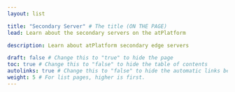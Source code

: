 ```yaml
---
layout: list

title: "Secondary Server" # The title (ON THE PAGE)
lead: Learn about the secondary servers on the atPlatform

description: Learn about atPlatform secondary edge servers

draft: false # Change this to "true" to hide the page
toc: true # Change this to "false" to hide the table of contents
autolinks: true # Change this to "false" to hide the automatic links below your content
weight: 5 # For list pages, higher is first.
---
```

